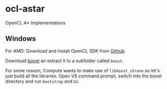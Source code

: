 # ocl-astar
OpenCL A* Implementations

## Windows
For AMD: Download and install OpenCL SDK from [Github](https://github.com/GPUOpen-LibrariesAndSDKs/OCL-SDK/releases).

Download [boost](http://www.boost.org/) an extract it to a subfolder called `boost`.

For some reason, Compute wants to make use of `libboost_chrono` so let's just build all the libraries.
Open VS command prompt, switch into the boost directory and run `bootstrap` and `b2`.
